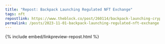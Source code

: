 ```yaml
---
title: "Repost: Backpack Launching Regulated NFT Exchange"
tags: nft
repostlink: https://www.theblock.co/post/260114/backpack-launching-cryptocurrency-exchange-with-dubai-license
permalink: /posts/2023-11-01-backpack-launching-regulated-nft-exchange
---
```


{% include embed/linkpreview-repost.html %}

